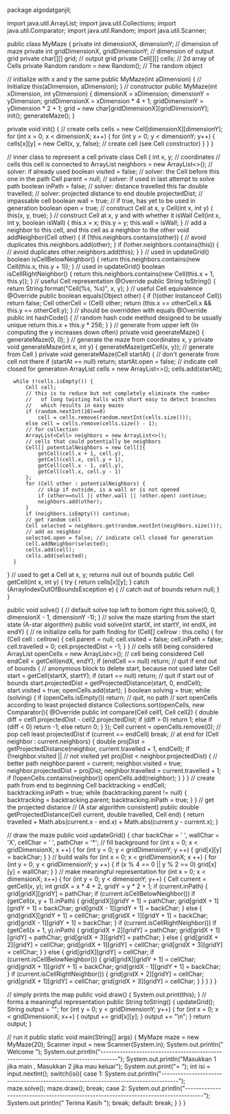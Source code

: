 package algodatganjil;

import java.util.ArrayList;
import java.util.Collections;
import java.util.Comparator;
import java.util.Random;
import java.util.Scanner;

public class MyMaze {
    private int dimensionX, dimensionY; // dimension of maze
  private int gridDimensionX, gridDimensionY; // dimension of output grid
  private char[][] grid; // output grid
  private Cell[][] cells; // 2d array of Cells
  private Random random = new Random(); // The random object

  // initialize with x and y the same
  public MyMaze(int aDimension) {
      // Initialize
      this(aDimension, aDimension);
  }
  // constructor
  public MyMaze(int xDimension, int yDimension) {
      dimensionX = xDimension;
      dimensionY = yDimension;
      gridDimensionX = xDimension * 4 + 1;
      gridDimensionY = yDimension * 2 + 1;
      grid = new char[gridDimensionX][gridDimensionY];
      init();
      generateMaze();
  }

  private void init() {
      // create cells
      cells = new Cell[dimensionX][dimensionY];
      for (int x = 0; x < dimensionX; x++) {
          for (int y = 0; y < dimensionY; y++) {
              cells[x][y] = new Cell(x, y, false); // create cell (see Cell constructor)
          }
      }
  }

  // inner class to represent a cell
  private class Cell {
    int x, y; // coordinates
    // cells this cell is connected to
    ArrayList<Cell> neighbors = new ArrayList<>();
    // solver: if already used
    boolean visited = false;
    // solver: the Cell before this one in the path
    Cell parent = null;
    // solver: if used in last attempt to solve path
    boolean inPath = false;
    // solver: distance travelled this far
    double travelled;
    // solver: projected distance to end
    double projectedDist;
    // impassable cell
    boolean wall = true;
    // if true, has yet to be used in generation
    boolean open = true;
    // construct Cell at x, y
    Cell(int x, int y) {
        this(x, y, true);
    }
    // construct Cell at x, y and with whether it isWall
    Cell(int x, int y, boolean isWall) {
        this.x = x;
        this.y = y;
        this.wall = isWall;
    }
    // add a neighbor to this cell, and this cell as a neighbor to the other
    void addNeighbor(Cell other) {
        if (!this.neighbors.contains(other)) { // avoid duplicates
            this.neighbors.add(other);
        }
        if (!other.neighbors.contains(this)) { // avoid duplicates
            other.neighbors.add(this);
        }
    }
    // used in updateGrid()
    boolean isCellBelowNeighbor() {
        return this.neighbors.contains(new Cell(this.x, this.y + 1));
    }
    // used in updateGrid()
    boolean isCellRightNeighbor() {
        return this.neighbors.contains(new Cell(this.x + 1, this.y));
    }
    // useful Cell representation
    @Override
    public String toString() {
        return String.format("Cell(%s, %s)", x, y);
    }
    // useful Cell equivalence
    @Override
    public boolean equals(Object other) {
        if (!(other instanceof Cell)) return false;
        Cell otherCell = (Cell) other;
        return (this.x == otherCell.x && this.y == otherCell.y);
    }
    // should be overridden with equals
    @Override
    public int hashCode() {
        // random hash code method designed to be usually unique
        return this.x + this.y * 256;
    }
  }
  // generate from upper left (In computing the y increases down often)
  private void generateMaze() {
      generateMaze(0, 0);
  }
  // generate the maze from coordinates x, y
  private void generateMaze(int x, int y) {
      generateMaze(getCell(x, y)); // generate from Cell
  }
  private void generateMaze(Cell startAt) {
      // don't generate from cell not there
      if (startAt == null) return;
      startAt.open = false; // indicate cell closed for generation
      ArrayList<Cell> cells = new ArrayList<>();
      cells.add(startAt);

      while (!cells.isEmpty()) {
          Cell cell;
          // this is to reduce but not completely eliminate the number
          //   of long twisting halls with short easy to detect branches
          //   which results in easy mazes
          if (random.nextInt(10)==0)
              cell = cells.remove(random.nextInt(cells.size()));
          else cell = cells.remove(cells.size() - 1);
          // for collection
          ArrayList<Cell> neighbors = new ArrayList<>();
          // cells that could potentially be neighbors
          Cell[] potentialNeighbors = new Cell[]{
              getCell(cell.x + 1, cell.y),
              getCell(cell.x, cell.y + 1),
              getCell(cell.x - 1, cell.y),
              getCell(cell.x, cell.y - 1)
          };
          for (Cell other : potentialNeighbors) {
              // skip if outside, is a wall or is not opened
              if (other==null || other.wall || !other.open) continue;
              neighbors.add(other);
          }
          if (neighbors.isEmpty()) continue;
          // get random cell
          Cell selected = neighbors.get(random.nextInt(neighbors.size()));
          // add as neighbor
          selected.open = false; // indicate cell closed for generation
          cell.addNeighbor(selected);
          cells.add(cell);
          cells.add(selected);
      }
  }
  // used to get a Cell at x, y; returns null out of bounds
  public Cell getCell(int x, int y) {
      try {
          return cells[x][y];
      } catch (ArrayIndexOutOfBoundsException e) { // catch out of bounds
          return null;
      }
  }

  public void solve() {
      // default solve top left to bottom right
      this.solve(0, 0, dimensionX - 1, dimensionY -1);
  }
  // solve the maze starting from the start state (A-star algorithm)
  public void solve(int startX, int startY, int endX, int endY) {
      // re initialize cells for path finding
      for (Cell[] cellrow : this.cells) {
          for (Cell cell : cellrow) {
              cell.parent = null;
              cell.visited = false;
              cell.inPath = false;
              cell.travelled = 0;
              cell.projectedDist = -1;
          }
      }
      // cells still being considered
      ArrayList<Cell> openCells = new ArrayList<>();
      // cell being considered
      Cell endCell = getCell(endX, endY);
      if (endCell == null) return; // quit if end out of bounds
      { // anonymous block to delete start, because not used later
          Cell start = getCell(startX, startY);
          if (start == null) return; // quit if start out of bounds
          start.projectedDist = getProjectedDistance(start, 0, endCell);
          start.visited = true;
          openCells.add(start);
      }
      boolean solving = true;
      while (solving) {
          if (openCells.isEmpty()) return; // quit, no path
          // sort openCells according to least projected distance
          Collections.sort(openCells, new Comparator<Cell>(){
              @Override
              public int compare(Cell cell1, Cell cell2) {
                  double diff = cell1.projectedDist - cell2.projectedDist;
                  if (diff > 0) return 1;
                  else if (diff < 0) return -1;
                  else return 0;
              }
          });
          Cell current = openCells.remove(0); // pop cell least projectedDist
          if (current == endCell) break; // at end
          for (Cell neighbor : current.neighbors) {
              double projDist = getProjectedDistance(neighbor,
                      current.travelled + 1, endCell);
              if (!neighbor.visited || // not visited yet
                      projDist < neighbor.projectedDist) { // better path
                  neighbor.parent = current;
                  neighbor.visited = true;
                  neighbor.projectedDist = projDist;
                  neighbor.travelled = current.travelled + 1;
                  if (!openCells.contains(neighbor))
                      openCells.add(neighbor);
              }
          }
      }
      // create path from end to beginning
      Cell backtracking = endCell;
      backtracking.inPath = true;
      while (backtracking.parent != null) {
          backtracking = backtracking.parent;
          backtracking.inPath = true;
      }
  }
  // get the projected distance
  // (A star algorithm consistent)
  public double getProjectedDistance(Cell current, double travelled, Cell end) {
      return travelled + Math.abs(current.x - end.x) + 
              Math.abs(current.y - current.x);
  }

  // draw the maze
  public void updateGrid() {
      char backChar = ' ', wallChar = 'X', cellChar = ' ', pathChar = '*';
      // fill background
      for (int x = 0; x < gridDimensionX; x ++) {
          for (int y = 0; y < gridDimensionY; y ++) {
              grid[x][y] = backChar;
          }
      }
      // build walls
      for (int x = 0; x < gridDimensionX; x ++) {
          for (int y = 0; y < gridDimensionY; y ++) {
              if (x % 4 == 0 || y % 2 == 0)
                  grid[x][y] = wallChar;
          }
      }
      // make meaningful representation
      for (int x = 0; x < dimensionX; x++) {
          for (int y = 0; y < dimensionY; y++) {
              Cell current = getCell(x, y);
              int gridX = x * 4 + 2, gridY = y * 2 + 1;
              if (current.inPath) {
                  grid[gridX][gridY] = pathChar;
                  if (current.isCellBelowNeighbor())
                      if (getCell(x, y + 1).inPath) {
                          grid[gridX][gridY + 1] = pathChar;
                          grid[gridX + 1][gridY + 1] = backChar;
                          grid[gridX - 1][gridY + 1] = backChar;
                      } else {
                          grid[gridX][gridY + 1] = cellChar;
                          grid[gridX + 1][gridY + 1] = backChar;
                          grid[gridX - 1][gridY + 1] = backChar;
                      }
                  if (current.isCellRightNeighbor())
                      if (getCell(x + 1, y).inPath) {
                          grid[gridX + 2][gridY] = pathChar;
                          grid[gridX + 1][gridY] = pathChar;
                          grid[gridX + 3][gridY] = pathChar;
                      } else {
                          grid[gridX + 2][gridY] = cellChar;
                          grid[gridX + 1][gridY] = cellChar;
                          grid[gridX + 3][gridY] = cellChar;
                      }
              } else {
                  grid[gridX][gridY] = cellChar;
                  if (current.isCellBelowNeighbor()) {
                      grid[gridX][gridY + 1] = cellChar;
                      grid[gridX + 1][gridY + 1] = backChar;
                      grid[gridX - 1][gridY + 1] = backChar;
                  }
                  if (current.isCellRightNeighbor()) {
                      grid[gridX + 2][gridY] = cellChar;
                      grid[gridX + 1][gridY] = cellChar;
                      grid[gridX + 3][gridY] = cellChar;
                  }
              }
          }
      }
  }

  // simply prints the map
  public void draw() {
      System.out.print(this);
  }
  // forms a meaningful representation
  public String toString() {
      updateGrid();
      String output = "";
      for (int y = 0; y < gridDimensionY; y++) {
          for (int x = 0; x < gridDimensionX; x++) {
              output += grid[x][y];
          }
          output += "\n";
      }
      return output;
  }

  // run it
  public static void main(String[] args) {
      MyMaze maze = new MyMaze(20);
      Scanner input = new Scanner(System.in);
      System.out.println("                                     Welcome ");
      System.out.println("------------------------------------------------------------------------------------");
      System.out.println("Masukkan 1 jika main , Masukkan 2 jika mau keluar");
      System.out.print("= ");
      int isi = input.nextInt();
      switch(isi){
      case 1:
      System.out.println("------------------------------------------------------------------------------------");    
      maze.solve();
      maze.draw();
      break;
      case 2:
      System.out.println("------------------------------------------------------------------------------------");    
      System.out.println("                                  Terima Kasih ");
      break;
      default:
          break;
      }
  }
}
